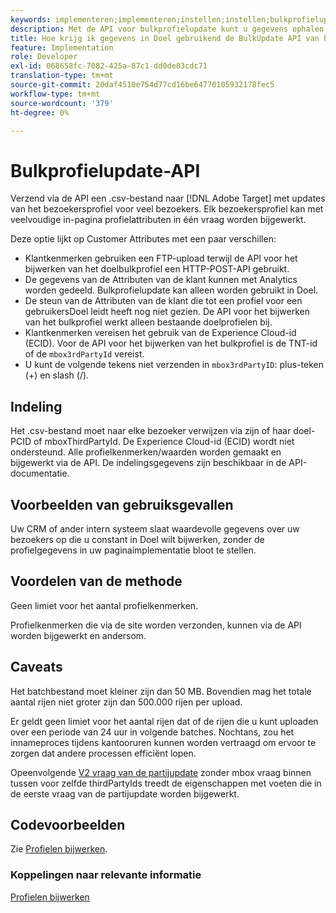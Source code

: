 ```yaml
---
keywords: implementeren;implementeren;instellen;instellen;bulkprofielupdate
description: Met de API voor bulkprofielupdate kunt u gegevens ophalen bij Doel.
title: Hoe krijg ik gegevens in Doel gebruikend de BulkUpdate API van het Profiel?
feature: Implementation
role: Developer
exl-id: 068658fc-7082-425a-87c1-dd0de03cdc71
translation-type: tm+mt
source-git-commit: 20daf4510e754d77cd16be64770105932178fec5
workflow-type: tm+mt
source-wordcount: '379'
ht-degree: 0%

---
```


# Bulkprofielupdate-API

Verzend via de API een .csv-bestand naar [!DNL Adobe Target] met updates van het bezoekersprofiel voor veel bezoekers. Elk bezoekersprofiel kan met veelvoudige in-pagina profielattributen in één vraag worden bijgewerkt.

Deze optie lijkt op Customer Attributes met een paar verschillen:

* Klantkenmerken gebruiken een FTP-upload terwijl de API voor het bijwerken van het doelbulkprofiel een HTTP-POST-API gebruikt.
* De gegevens van de Attributen van de klant kunnen met Analytics worden gedeeld. Bulkprofielupdate kan alleen worden gebruikt in Doel.
* De steun van de Attributen van de klant die tot een profiel voor een gebruikersDoel leidt heeft nog niet gezien. De API voor het bijwerken van het bulkprofiel werkt alleen bestaande doelprofielen bij.
* Klantkenmerken vereisen het gebruik van de Experience Cloud-id (ECID). Voor de API voor het bijwerken van het bulkprofiel is de TNT-id of de `mbox3rdPartyId` vereist.
* U kunt de volgende tekens niet verzenden in `mbox3rdPartyID`: plus-teken (+) en slash (/).

## Indeling

Het .csv-bestand moet naar elke bezoeker verwijzen via zijn of haar doel-PCID of mboxThirdPartyId. De Experience Cloud-id (ECID) wordt niet ondersteund. Alle profielkenmerken/waarden worden gemaakt en bijgewerkt via de API. De indelingsgegevens zijn beschikbaar in de API-documentatie.

## Voorbeelden van gebruiksgevallen

Uw CRM of ander intern systeem slaat waardevolle gegevens over uw bezoekers op die u constant in Doel wilt bijwerken, zonder de profielgegevens in uw paginaimplementatie bloot te stellen.

## Voordelen van de methode

Geen limiet voor het aantal profielkenmerken.

Profielkenmerken die via de site worden verzonden, kunnen via de API worden bijgewerkt en andersom.

## Caveats

Het batchbestand moet kleiner zijn dan 50 MB. Bovendien mag het totale aantal rijen niet groter zijn dan 500.000 rijen per upload.

Er geldt geen limiet voor het aantal rijen dat of de rijen die u kunt uploaden over een periode van 24 uur in volgende batches. Nochtans, zou het innameproces tijdens kantooruren kunnen worden vertraagd om ervoor te zorgen dat andere processen efficiënt lopen.

Opeenvolgende [V2 vraag van de partijupdate](https://developers.adobetarget.com/api/#updating-profiles) zonder mbox vraag binnen tussen voor zelfde thirdPartyIds treedt de eigenschappen met voeten die in de eerste vraag van de partijupdate worden bijgewerkt.

## Codevoorbeelden

Zie [Profielen bijwerken](https://developers.adobetarget.com/api/#updating-profiles).

### Koppelingen naar relevante informatie

[Profielen bijwerken](https://developers.adobetarget.com/api/#updating-profiles)
